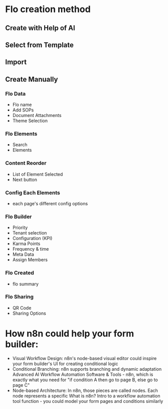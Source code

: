 # Flo creation method

## Create with Help of AI
## Select from Template
## Import


## Create Manually

### Flo Data
- Flo name
- Add SOPs
- Document Attachments
- Theme Selection

### Flo Elements
- Search
- Elements

### Content Reorder
- List of Element Selected
- Next button

### Config Each Elements
- each page's different config options

### Flo Builder
- Priority
- Tenant selection
- Configuration (KPI)
- Karma Points
- Frequency & time
- Meta Data
- Assign Members

### Flo Created
- flo summary

### Flo Sharing
- QR Code
- Sharing Options


# How n8n could help your form builder:
- Visual Workflow Design: n8n's node-based visual editor could inspire your form builder's UI for creating conditional logic
- Conditional Branching: n8n supports branching and dynamic adaptation Advanced AI Workflow Automation Software & Tools - n8n, which is exactly what you need for "if condition A then go to page B, else go to page C"
- Node-based Architecture: In n8n, those pieces are called nodes. Each node represents a specific What is n8n? Intro to a workflow automation tool function - you could model your form pages and conditions similarly